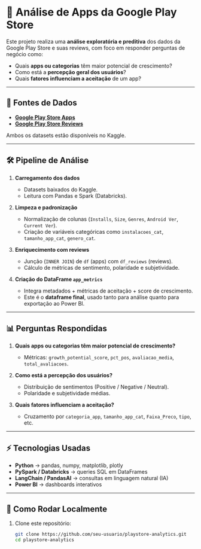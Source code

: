 # 📱 Análise de Apps da Google Play Store

Este projeto realiza uma **análise exploratória e preditiva** dos dados da Google Play Store e suas reviews, 
com foco em responder perguntas de negócio como:

- Quais **apps ou categorias** têm maior potencial de crescimento?
- Como está a **percepção geral dos usuários**?
- Quais **fatores influenciam a aceitação** de um app?

---

## 📂 Fontes de Dados

- **[Google Play Store Apps](https://www.kaggle.com/datasets/lava18/google-play-store-apps)**
- **[Google Play Store Reviews](https://www.kaggle.com/datasets/prakharrathi25/google-play-store-reviews)**

Ambos os datasets estão disponíveis no Kaggle.

---

## 🛠️ Pipeline de Análise

1. **Carregamento dos dados**
   - Datasets baixados do Kaggle.
   - Leitura com Pandas e Spark (Databricks).

2. **Limpeza e padronização**
   - Normalização de colunas (`Installs`, `Size`, `Genres`, `Android Ver`, `Current Ver`).
   - Criação de variáveis categóricas como `instalacoes_cat`, `tamanho_app_cat`, `genero_cat`.

3. **Enriquecimento com reviews**
   - Junção (`INNER JOIN`) de `df` (apps) com `df_reviews` (reviews).
   - Cálculo de métricas de sentimento, polaridade e subjetividade.

4. **Criação do DataFrame `app_metrics`**
   - Integra metadados + métricas de aceitação + score de crescimento.
   - Este é o **dataframe final**, usado tanto para análise quanto para exportação ao Power BI.

---

## 📊 Perguntas Respondidas

1. **Quais apps ou categorias têm maior potencial de crescimento?**
   - Métricas: `growth_potential_score`, `pct_pos`, `avaliacao_media`, `total_avaliacoes`.

2. **Como está a percepção dos usuários?**
   - Distribuição de sentimentos (Positive / Negative / Neutral).
   - Polaridade e subjetividade médias.

3. **Quais fatores influenciam a aceitação?**
   - Cruzamento por `categoria_app`, `tamanho_app_cat`, `Faixa_Preco`, `tipo`, etc.

---

## ⚡ Tecnologias Usadas

- **Python** → pandas, numpy, matplotlib, plotly
- **PySpark / Databricks** → queries SQL em DataFrames
- **LangChain / PandasAI** → consultas em linguagem natural (IA)
- **Power BI** → dashboards interativos

---

## 🚀 Como Rodar Localmente

1. Clone este repositório:
   ```bash
   git clone https://github.com/seu-usuario/playstore-analytics.git
   cd playstore-analytics

